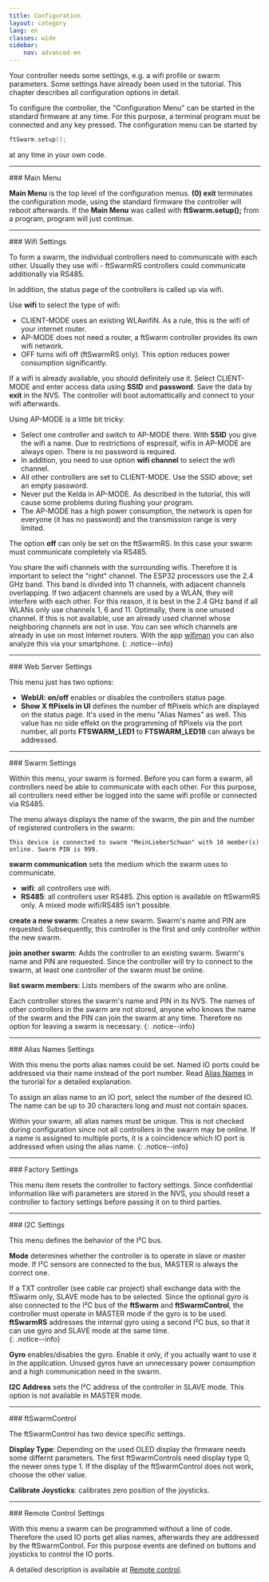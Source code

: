 ```yaml
---
title: Configuration
layout: category
lang: en
classes: wide
sidebar:
    nav: advanced-en
---
```

Your controller needs some settings, e.g. a wifi profile or swarm parameters. Some settings have already been used in the tutorial. This chapter describes all configuration options in detail.

To configure the controller, the "Configuration Menu" can be started in the standard firmware at any time. For this purpose, a terminal program must be connected and any key pressed. The configuration menu can be started by

```cpp
ftSwarm.setup();
```

at any time in your own code.

<hr>
### Main Menu

**Main Menu** is the top level of the configuration menus. **(0) exit** terminates the configuration mode, using the standard firmware the controller will reboot afterwards. If the **Main Menu** was called with **ftSwarm.setup();** from a program, program will just continue.

<hr>
### Wifi Settings

To form a swarm, the individual controllers need to communicate with each other. Usually they use wifi - ftSwarmRS controllers could communicate additionally via RS485.

In addition, the status page of the controllers is called up via wifi.

Use **wifi** to select the type of wifi: 
- CLIENT-MODE uses an existing WLAwifiN. As a rule, this is the wifi of your internet router.
- AP-MODE does not need a router, a ftSwarm controller provides its own wifi network.
- OFF turns wifi off (ftSwarmRS only). This option reduces power consumption significantly.

If a wifi is already available, you should definitely use it. Select CLIENT-MODE and enter access data using **SSID** and **password**. Save the data by **exit** in the NVS. The controller will boot automattically and connect to your wifi afterwards.

Using AP-MODE is a little bit tricky:
- Select one controller and switch to AP-MODE there. With **SSID** you give the wifi a name. Due to restrictions of espressif, wifis in AP-MODE are always open. There is no password is required.
- In addition, you need to use option **wifi channel** to select the wifi channel. 
- All other controllers are set to CLIENT-MODE. Use the SSID above; set an empty password.
- Never put the Kelda in AP-MODE. As described in the tutorial, this will cause some problems during flushing your program.
- The AP-MODE has a high power consumption, the network is open for everyone (it has no password) and the transmission range is very limited.

The option **off** can only be set on the ftSwarmRS. In this case your swarm must communicate completely via RS485.

You share the wifi channels with the surrounding wifis. Therefore it is important to select the "right" channel. The ESP32 processors use the 2.4 GHz band. This band is divided into 11 channels, with adjacent channels overlapping. If two adjacent channels are used by a WLAN, they will interfere with each other. For this reason, it is best in the 2.4 GHz band if all WLANs only use channels 1, 6 and 11. Optimally, there is one unused channel. If this is not available, use an already used channel whose neighboring channels are not in use. You can see which channels are already in use on most Internet routers. With the app [wifiman](https://play.google.com/store/apps/details?id=com.ubnt.usurvey&hl=de&gl=US&pli=1) you can also analyze this via your smartphone.
{: .notice--info}

<hr>
### Web Server Settings

This menu just has two options:
- **WebUI: on/off** enables or disables the controllers status page.
- **Show X ftPixels in UI** defines the number of ftPixels which are displayed on the status page. It's used in the menu "Alias Names" as well. This value has no side effekt on the programming of ftPixels via the port number, all ports **FTSWARM_LED1** to **FTSWARM_LED18** can always be addressed.

<hr>
### Swarm Settings

Within this menu, your swarm is formed. Before you can form a swarm, all controllers need be able to communicate with each other. For this purpose, all controllers need either be logged into the same wifi profile or connected via RS485.

The menu always displays the name of the swarm, the pin and the number of registered controllers in the swarm:

```
This device is connected to swarm "MeinLieberSchwan" with 10 member(s) online. Swarm PIN is 999.
```

**swarm communication** sets the medium which the swarm uses to communicate.
- **wifi**: all controllers use wifi.
- **RS485**: all controllers user RS485. Zhis option is available on ftSwarmRS only. A mixed mode wifi/RS485 isn't possible. 

**create a new swarm**: Creates a new swarm. Swarm's name and PIN are requested. Subsequently, this controller is the first and only controller within the new swarm.

**join another swarm**: Adds the controller to an existing swarm. Swarm's name and PIN are requested. Since the controller will try to connect to the swarm, at least one controller of the swarm must be online.

**list swarm members**: Lists members of the swarm who are online.

Each controller stores the swarm's name and PIN in its NVS. The names of other controllers in the swarm are not stored, anyone who knows the name of the swarm and the PIN can join the swarm at any time. Therefore no option for leaving a swarm is necessary.
{: .notice--info}

<hr>
### Alias Names Settings

With this menu the ports alias names could be set. Named IO ports could be addressed via their name instead of the port number. Read [Alias Names](../gettingstarted/MotorSwitchAlias/) in the turorial for a detailed explanation.

To assign an alias name to an IO port, select the number of the desired IO. The name can be up to 30 characters long and must not contain spaces.

Within your swarm, all alias names must be unique. This is not checked during configuration since not all controllers in the swarm may be online. If a name is assigned to multiple ports, it is a coincidence which IO port is addressed when using the alias name.
{: .notice--info}

<hr>
### Factory Settings

This menu item resets the controller to factory settings. Since confidential information like wifi parameters are stored in the NVS, you should reset a controller to factory settings before passing it on to third parties.

<hr>
### I2C Settings

This menu defines the behavior of the I²C bus.

**Mode** determines whether the controller is to operate in slave or master mode. If I²C sensors are connected to the bus, MASTER is always the correct one. 

If a TXT controller (see cable car project) shall exchange data with the ftSwarm only, SLAVE mode has to be selected. Since the optional gyro is also connected to the I²C bus of the **ftSwarm** and **ftSwarmControl**, the controller must operate in MASTER mode if the gyro is to be used. **ftSwarmRS** addresses the internal gyro using a second I²C bus, so that it can use gyro and SLAVE mode at the same time.  
{: .notice--info}

**Gyro** enables/disables the gyro. Enable it only, if you actually want to use it in the application. Unused gyros have an unnecessary power consumption and a high communication need in the swarm.

**I2C Address** sets the I²C address of the controller in SLAVE mode. This option is not available in MASTER mode.

<hr>
### ftSwarmControl

The ftSwarmControl has two device specific settings.

**Display Type**: Depending on the used OLED display the firmware needs some differnt parameters. The first ftSwarmControls need display type 0, the newer ones type 1. If the display of the ftSwarmControl does not work, choose the other value.  

**Calibrate Joysticks**: calibrates zero position of the joysticks.

<hr>
### Remote Control Settings

With this menu a swarm can be programmed without a line of code. Therefore the used IO ports get alias names, afterwards they are addressed by the ftSwarmControl. For this purpose events are defined on buttons and joysticks to control the IO ports.

A detailed description is available at [Remote control](../gettingstarted/RemoteControl/).
